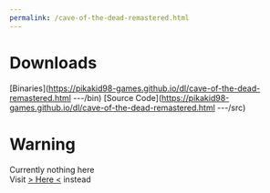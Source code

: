 ```yaml
---
permalink: /cave-of-the-dead-remastered.html
---
```


# Downloads

[Binaries](https://pikakid98-games.github.io/dl/cave-of-the-dead-remastered.html
---/bin)
[Source Code](https://pikakid98-games.github.io/dl/cave-of-the-dead-remastered.html
---/src)

# Warning
Currently nothing here
\
Visit [> Here <](https://pikakid98games.wordpress.com/caveofthedeadremastered) instead
